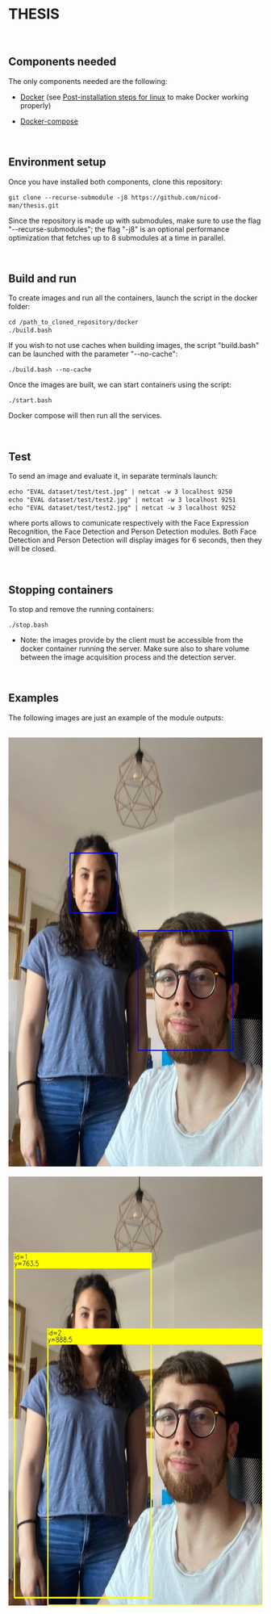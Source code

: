 # THESIS

<br/>

## Components needed

The only components needed are the following:

- [Docker](https://docs.docker.com/get-docker/) (see [Post-installation steps for linux](https://docs.docker.com/engine/install/linux-postinstall/) to make Docker working properly)

- [Docker-compose](https://docs.docker.com/compose/install/)

<br/>

## Environment setup

Once you have installed both components, clone this repository: 

	git clone --recurse-submodule -j8 https://github.com/nicod-man/thesis.git

Since the repository is made up with submodules, make sure to use the flag "--recurse-submodules"; the flag "-j8" is an optional performance optimization that fetches up to 8 submodules at a time in parallel.

<br/>

## Build and run

To create images and run all the containers, launch the script in the docker folder:

	cd /path_to_cloned_repository/docker
	./build.bash

If you wish to not use caches when building images, the script "build.bash" can be launched with the parameter "--no-cache":

	./build.bash --no-cache
	
Once the images are built, we can start containers using the script:

	./start.bash

Docker compose will then run all the services.

<br/>

## Test 

To send an image and evaluate it, in separate terminals launch:

	echo "EVAL dataset/test/test.jpg" | netcat -w 3 localhost 9250
	echo "EVAL dataset/test/test2.jpg" | netcat -w 3 localhost 9251
	echo "EVAL dataset/test/test2.jpg" | netcat -w 3 localhost 9252

where ports allows to comunicate respectively with the Face Expression Recognition, the Face Detection and Person Detection modules.
Both Face Detection and Person Detection will display images for 6 seconds, then they will be closed.

<br/>

## Stopping containers

To stop and remove the running containers:

	./stop.bash

- Note: the images provide by the client must be accessible from the docker container running the server.
  Make sure also to share volume between the image acquisition process and the detection server.

<br/>

## Examples 

The following images are just an example of the module outputs:

<br>
<img height="850" width="700" src="https://github.com/nicod-man/thesis/blob/main/images/face_detection.jpg"/>
</br>

<br>
<img height="850" width="700" src="https://github.com/nicod-man/thesis/blob/main/images/person_detection.jpg"/>
</br>
